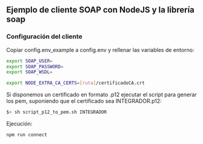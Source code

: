 ## Ejemplo de cliente SOAP con NodeJS y la librería soap

### Configuración del cliente

Copiar config.env_example a config.env y rellenar las variables de entorno:

```bash
export SOAP_USER=
export SOAP_PASSWORD=
export SOAP_WSDL=

export NODE_EXTRA_CA_CERTS=[ruta]/certificadoCA.crt
```

Si disponemos un certificado en formato .p12 ejecutar el script para generar los pem, suponiendo que el certificado sea INTEGRADOR.p12:

```bash
$> sh script_p12_to_pem.sh INTEGRADOR
```

Ejecución:
```bash
npm run connect
```

